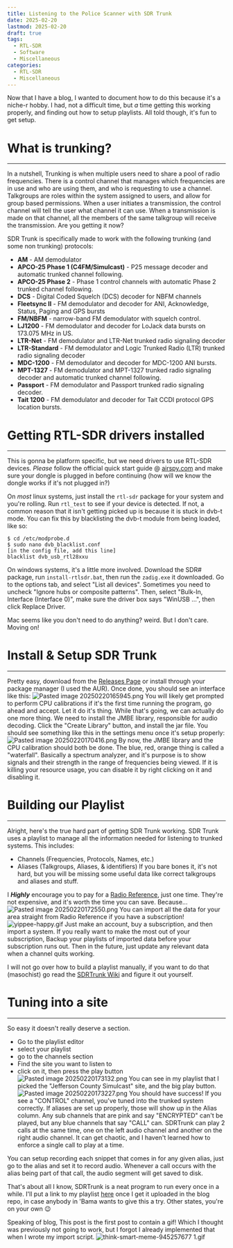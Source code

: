 ```yaml
---
title: Listening to the Police Scanner with SDR Trunk
date: 2025-02-20
lastmod: 2025-02-20
draft: true
tags:
  - RTL-SDR
  - Software
  - Miscellaneous
categories:
  - RTL-SDR
  - Miscellaneous
---
```

Now that I have a blog, I wanted to document how to do this because it's a niche-r hobby. I had, not a difficult time, but *a* time getting this working properly, and finding out how to setup playlists. All told though, it's fun to get setup.
# What is trunking?
***
In a nutshell, Trunking is when multiple users need to share a pool of radio frequencies. There is a control channel that manages which frequencies are in use and who are using them, and who is requesting to use a channel. Talkgroups are roles within the system assigned to users, and allow for group based permissions. When a user initiates a transmission, the control channel will tell the user what channel it can use. When a transmission is made on that channel, all the members of the same talkgroup will receive the transmission. Are you getting it now?

SDR Trunk is specifically made to work with the following trunking (and some non trunking) protocols:
- **AM** - AM demodulator
- **APCO-25 Phase 1 (C4FM/Simulcast)** - P25 message decoder and automatic trunked channel following.
- **APCO-25 Phase 2** - Phase 1 control channels with automatic Phase 2 trunked channel following.
- **DCS** - Digital Coded Squelch (DCS) decoder for NBFM channels
- **Fleetsync II** - FM demodulator and decoder for ANI, Acknowledge, Status, Paging and GPS bursts
- **FM/NBFM** - narrow-band FM demodulator with squelch control.
- **LJ1200** - FM demodulator and decoder for LoJack data bursts on 173.075 MHz in US.
- **LTR-Net** - FM demodulator and LTR-Net trunked radio signaling decoder
- **LTR-Standard** - FM demodulator and Logic Trunked Radio (LTR) trunked radio signaling decoder
- **MDC-1200** - FM demodulator and decoder for MDC-1200 ANI bursts.
- **MPT-1327** - FM demodulator and MPT-1327 trunked radio signaling decoder and automatic trunked channel following.
- **Passport** - FM demodulator and Passport trunked radio signaling decoder.
- **Tait 1200** - FM demodulator and decoder for Tait CCDI protocol GPS location bursts.

# Getting RTL-SDR drivers installed
***
This is gonna be platform specific, but we need drivers to use RTL-SDR devices. *Please* follow the official quick start guide @ [airspy.com](https://www.rtl-sdr.com/tag/install-guide/) and make sure your dongle is plugged in before continuing (how will we know the dongle works if it's not plugged in?)

On *most* linux systems, just install the `rtl-sdr` package for your system and you're rolling. Run `rtl_test` to see if your device is detected. If not, a common reason that it isn't getting picked up is because it is stuck in dvb-t mode. You can fix this by blacklisting the dvb-t module from being loaded, like so:
```shell
$ cd /etc/modprobe.d
$ sudo nano dvb_blacklist.conf
[in the config file, add this line]
blacklist dvb_usb_rtl28xxu
```

On windows systems, it's a little more involved. Download the SDR# package, run `install-rtlsdr.bat`, then run the `zadig.exe` it downloaded. Go to the options tab, and select "List all devices". Sometimes you need to uncheck "Ignore hubs or composite patterns". Then, select "Bulk-In, Interface (Interface 0)", make sure the driver box says "WinUSB ...", then click Replace Driver.

Mac seems like you don't need to do anything? weird. But I don't care. Moving on!

# Install & Setup SDR Trunk
***
Pretty easy, download from the [Releases Page](https://github.com/DSheirer/sdrtrunk/releases/latest) or install through your package manager (I used the AUR). Once done, you should see an interface like this:
![Pasted image 20250220165945.png](/attachments/Pasted%20image%2020250220165945.png)
You will likely get prompted to perform CPU calibrations if it's the first time running the program, go ahead and accept. Let it do it's thing.
While that's going, we can actually do one more thing. We need to install the JMBE library, responsible for audio decoding. Click the "Create Library" button, and install the jar file. You should see something like this in the settings menu once it's setup properly:
![Pasted image 20250220170416.png](/attachments/Pasted%20image%2020250220170416.png)
By now, the JMBE library and the CPU calibration should both be done. The blue, red, orange thing is called a "waterfall". Basically a spectrum analyzer, and it's purpose is to show signals and their strength in the range of frequencies being viewed. If it is killing your resource usage, you can disable it by right clicking on it and disabling it.

# Building our Playlist
***
Alright, here's the true hard part of getting SDR Trunk working. SDR Trunk uses a playlist to manage all the information needed for listening to trunked systems. This includes:
- Channels (Frequencies, Protocols, Names, etc.)
- Aliases (Talkgroups, Aliases, & identifiers)
If you bare bones it, it's not hard, but you will be missing some useful data like correct talkgroups and aliases and stuff. 

I ***Highly*** encourage you to pay for a [Radio Reference](https://www.radioreference.com/), just one time. They're not expensive, and it's worth the time you can save. Because...
![Pasted image 20250220172550.png](/attachments/Pasted%20image%2020250220172550.png)
You can import all the data for your area straight from Radio Reference if you have a subscription!
![yippee-happy.gif](/attachments/yippee-happy.gif)
Just make an account, buy a subscription, and then import a system. If you really want to make the most out of your subscription, Backup your playlists of imported data before your subscription runs out. Then in the future, just update any relevant data when a channel quits working.

I will not go over how to build a playlist manually, if you want to do that (masochist) go read the [SDRTrunk Wiki](https://github.com/DSheirer/sdrtrunk/wiki) and figure it out yourself.

# Tuning into a site
***
So easy it doesn't really deserve a section.
- Go to the playlist editor
- select your playlist
- go to the channels section
- Find the site you want to listen to
- click on it, then press the play button
![Pasted image 20250220173132.png](/attachments/Pasted%20image%2020250220173132.png)
You can see in my playlist that I picked the "Jefferson County Simulcast" site, and the big play button. 
![Pasted image 20250220173227.png](/attachments/Pasted%20image%2020250220173227.png)
You should have success! If you see a "CONTROL" channel, you've tuned into the trunked system correctly. If aliases are set up properly, those will show up in the Alias column. 
Any sub channels that are pink and say "ENCRYPTED" can't be played, but any blue channels that say "CALL" can. SDRTrunk can play 2 calls at the same time, one on the left audio channel and another on the right audio channel. It can get chaotic, and I haven't learned how to enforce a single call to play at a time.

You can setup recording each snippet that comes in for any given alias, just go to the alias and set it to record audio. Whenever a call occurs with the alias being part of that call, the audio segment will get saved to disk.

That's about all I know, SDRTrunk is a neat program to run every once in a while. I'll put a link to my playlist [here](https://github.com/bigdale123/bigdale123.github.io/blob/main/files/Jeff_Co_APRS_Radio_Reference.xml) once I get it uploaded in the blog repo, in case anybody in 'Bama wants to give this a try. Other states, you're on your own 😉

Speaking of blog, This post is the first post to contain a gif! Which I thought was previously not going to work, but I forgot I already implemented that when I wrote my import script.
![think-smart-meme-945257677 1.gif](/attachments/think-smart-meme-945257677%201.gif)